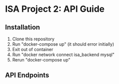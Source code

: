 # ISA Project 2: API Guide

## Installation 
1. Clone this repository
2. Run "docker-compose up" (it should error initially)
3. Exit out of container
4. Run "docker network connect isa_backend mysql"
5. Rerun "docker-compose up"

## API Endpoints



